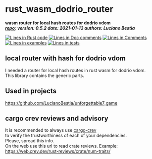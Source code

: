[comment]: # (lmake_md_to_doc_comments segment start A)

# rust_wasm_dodrio_router

[comment]: # (lmake_cargo_toml_to_md start)

**wasm router for local hash routes for dodrio vdom**  
***[repo](https://github.com/LucianoBestia/rust_wasm_dodrio_router); version: 0.5.2  date: 2021-01-13 authors: Luciano Bestia***  

[comment]: # (lmake_cargo_toml_to_md end)

[comment]: # (lmake_lines_of_code start)
[![Lines in Rust code](https://img.shields.io/badge/Lines_in_Rust-80-green.svg)](https://github.com/LucianoBestia/rust_wasm_router/)
[![Lines in Doc comments](https://img.shields.io/badge/Lines_in_Doc_comments-40-blue.svg)](https://github.com/LucianoBestia/rust_wasm_router/)
[![Lines in Comments](https://img.shields.io/badge/Lines_in_comments-30-purple.svg)](https://github.com/LucianoBestia/rust_wasm_router/)
[![Lines in examples](https://img.shields.io/badge/Lines_in_examples-0-yellow.svg)](https://github.com/LucianoBestia/rust_wasm_router/)
[![Lines in tests](https://img.shields.io/badge/Lines_in_tests-9-orange.svg)](https://github.com/LucianoBestia/rust_wasm_router/)

[comment]: # (lmake_lines_of_code end)

## local router with hash for dodrio vdom

I needed a router for local hash routes in rust wasm for dodrio vdom.  
This library contains the generic parts.  

## Used in projects

<https://github.com/LucianoBestia/unforgettable7_game>  

## cargo crev reviews and advisory

It is recommended to always use [cargo-crev](https://github.com/crev-dev/cargo-crev)  
to verify the trustworthiness of each of your dependencies.  
Please, spread this info.  
On the web use this url to read crate reviews. Example:  
<https://web.crev.dev/rust-reviews/crate/num-traits/>  

[comment]: # (lmake_md_to_doc_comments segment end A)
